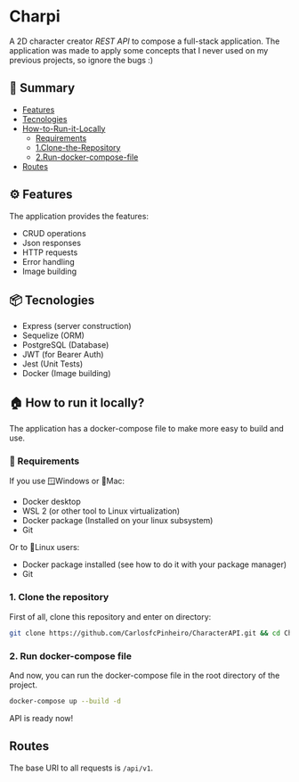 # Charpi
A 2D character creator *REST API* to compose a full-stack application. The application was made to apply some concepts that I never used on my previous projects, so ignore the bugs :)

## 📖 Summary
- [Features](#-features)
- [Tecnologies](#-tecnologies)
- [How-to-Run-it-Locally](#-how-to-run-it-locally)
    - [Requirements](#-requirements)
    - [1.Clone-the-Repository](#1-clone-the-repository)
    - [2.Run-docker-compose-file](#2-run-docker-compose-file)
- [Routes](#routes)

## ⚙️ Features
The application provides the features:
- CRUD operations
- Json responses
- HTTP requests
- Error handling
- Image building

## 📦 Tecnologies
- Express (server construction)
- Sequelize (ORM)
- PostgreSQL (Database)
- JWT (for Bearer Auth)
- Jest (Unit Tests)
- Docker (Image building)

## 🏠 How to run it locally?
The application has a docker-compose file to make more easy to build and use.

### 📝 Requirements
If you use 🪟Windows or 🍎Mac:
- Docker desktop
- WSL 2 (or other tool to Linux virtualization)
- Docker package (Installed on your linux subsystem)
- Git

Or to 🐧Linux users:
- Docker package installed (see how to do it with your package manager)
- Git

### 1. Clone the repository
First of all, clone this repository and enter on directory:
```bash
git clone https://github.com/CarlosfcPinheiro/CharacterAPI.git && cd CharacterAPI
```

### 2. Run docker-compose file
And now, you can run the docker-compose file in the root directory of the project.
```bash
docker-compose up --build -d
```

API is ready now!

## Routes
The base URI to all requests is ```/api/v1```.